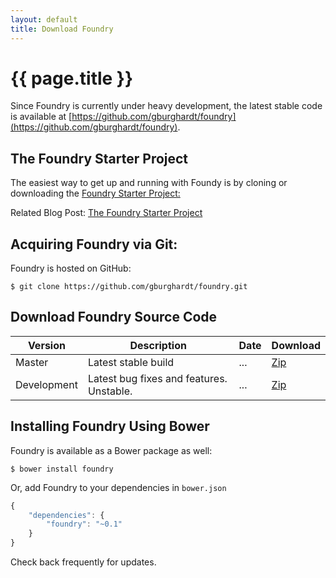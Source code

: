 ```yaml
---
layout: default
title: Download Foundry
---
```


# {{ page.title }}

Since Foundry is currently under heavy development, the latest stable
code is available at [https://github.com/gburghardt/foundry](https://github.com/gburghardt/foundry).

<div class="info">
  <h2>The Foundry Starter Project</h2>

  <p>
    The easiest way to get up and running with Foundy is by cloning or downloading
    the <a href="https://github.com/gburghardt/foundry-starter-project">Foundry Starter Project:
  </p>

  <p class="downloads">
    <a href="https://github.com/gburghardt/foundry-starter-project/archive/master.zip" class="download-zip" title="Download the Foundry Starter Project"></a>
  </p>

  <p>Related Blog Post: <a href="{{ site.baseurl }}{% post_url 2014-05-05-foundry-starter-project %}">The Foundry Starter Project</a>
</div>

## Acquiring Foundry via Git:

Foundry is hosted on GitHub:

    $ git clone https://github.com/gburghardt/foundry.git

## Download Foundry Source Code

<table>
  <thead>
    <tr>
      <th>Version</th>
      <th>Description</th>
      <th>Date</th>
      <th>Download</th>
    </tr>
  </thead>
  <tbody>
    <tr>
      <td>Master</td>
      <td>Latest stable build</td>
      <td>...</td>
      <td>
        <a href="https://github.com/gburghardt/foundry/archive/master.zip">Zip</a>
      </td>
    </tr>
    <tr>
      <td>Development</td>
      <td>Latest bug fixes and features. Unstable.</td>
      <td>...</td>
      <td>
        <a href="https://github.com/gburghardt/foundry/archive/development.zip">Zip</a>
      </td>
    </tr>
  </tbody>
</table>

## Installing Foundry Using Bower

Foundry is available as a Bower package as well:

    $ bower install foundry

Or, add Foundry to your dependencies in `bower.json`

```javascript
{
    "dependencies": {
        "foundry": "~0.1"
    }
}
```

Check back frequently for updates.
